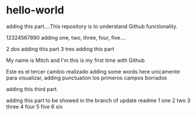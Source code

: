 # hello-world
adding this part....This repository is to understand Github functionality.

12324567890 adding one, two, three, four, five....
 

2 dos  adding this part
3 tres adding this part

My name is Mitch and I'm this is my first time with Github

Este es el tercer cambio realizado adding some words here unicamente para visualizar, adding punctuation los primeros campos borrados

adding this third part.

adding this part to be showed in the branch of update readme
1 one
2 two
3 three
4 four
5 five
6 six

